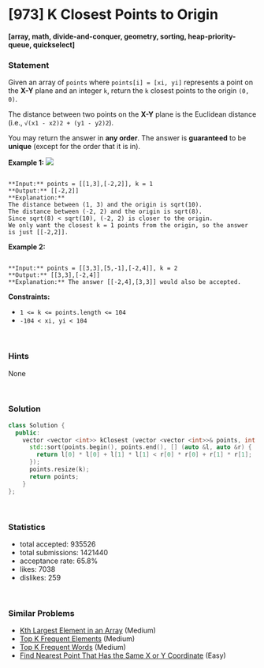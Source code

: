 # [973] K Closest Points to Origin

**[array, math, divide-and-conquer, geometry, sorting, heap-priority-queue, quickselect]**

### Statement

Given an array of `points` where `points[i] = [xi, yi]` represents a point on the **X-Y** plane and an integer `k`, return the `k` closest points to the origin `(0, 0)`.

The distance between two points on the **X-Y** plane is the Euclidean distance (i.e., `√(x1 - x2)2 + (y1 - y2)2`).

You may return the answer in **any order**. The answer is **guaranteed** to be **unique** (except for the order that it is in).


**Example 1:**
![](https://assets.leetcode.com/uploads/2021/03/03/closestplane1.jpg)

```

**Input:** points = [[1,3],[-2,2]], k = 1
**Output:** [[-2,2]]
**Explanation:**
The distance between (1, 3) and the origin is sqrt(10).
The distance between (-2, 2) and the origin is sqrt(8).
Since sqrt(8) < sqrt(10), (-2, 2) is closer to the origin.
We only want the closest k = 1 points from the origin, so the answer is just [[-2,2]].

```

**Example 2:**

```

**Input:** points = [[3,3],[5,-1],[-2,4]], k = 2
**Output:** [[3,3],[-2,4]]
**Explanation:** The answer [[-2,4],[3,3]] would also be accepted.

```

**Constraints:**
* `1 <= k <= points.length <= 104`
* `-104 < xi, yi < 104`


<br>

### Hints

None

<br>

### Solution

```cpp
class Solution {
  public:
    vector <vector <int>> kClosest (vector <vector <int>>& points, int k) {
      std::sort(points.begin(), points.end(), [] (auto &l, auto &r) {
        return l[0] * l[0] + l[1] * l[1] < r[0] * r[0] + r[1] * r[1];
      });
      points.resize(k);
      return points;
    }
};
```

<br>

### Statistics

- total accepted: 935526
- total submissions: 1421440
- acceptance rate: 65.8%
- likes: 7038
- dislikes: 259

<br>

### Similar Problems

- [Kth Largest Element in an Array](https://leetcode.com/problems/kth-largest-element-in-an-array) (Medium)
- [Top K Frequent Elements](https://leetcode.com/problems/top-k-frequent-elements) (Medium)
- [Top K Frequent Words](https://leetcode.com/problems/top-k-frequent-words) (Medium)
- [Find Nearest Point That Has the Same X or Y Coordinate](https://leetcode.com/problems/find-nearest-point-that-has-the-same-x-or-y-coordinate) (Easy)
